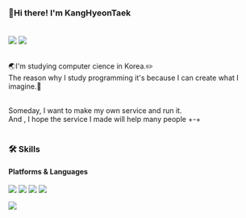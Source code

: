 ### 👋Hi there! I'm KangHyeonTaek<br/><br/>
<a href="https://blog.naver.com/wjavmtngkr1"><img src="https://img.shields.io/badge/blog-03C75A?style=flat-square&logo=Naver&logoColor=white"></a> <img src="https://img.shields.io/badge/wjavmtngkr1@naver.com-03C75A?style=flat-square&logo=Gmail&logoColor=white"><br/><br/>

:earth_asia:I'm studying computer cience in Korea.:pencil2:  
The reason why I study programming it's because I can create what I imagine.:rocket:<br/><br/>


Someday, I want to make my own service and run it.  
And , I hope the service I made will help many people +-+<br/><br/>

### 🛠 Skills

#### Platforms & Languages
<img src="https://img.shields.io/badge/Spring Boot-6DB33F?style=flat-square&logo=Spring Boot&logoColor=white"> <img src="https://img.shields.io/badge/Spring Data JPA-6DB33F?style=flat-square&logo=Spring Boot&logoColor=white"> <img src="https://img.shields.io/badge/Query DSL-0769AD?style=flat-square&logo=&logoColor=white">  <img src="https://img.shields.io/badge/React-61DAFB?style=flat-square&logo=React&logoColor=white">  

<img src="https://img.shields.io/badge/java-E34F26?style=flat-square&logo=java&logoColor=white"> 


<!--
**Kangteak/Kangteak** is a ✨ _special_ ✨ repository because its `README.md` (this file) appears on your GitHub profile.

Here are some ideas to get you started:

- 🔭 I’m currently working on ...
- 🌱 I’m currently learning ...
- 👯 I’m looking to collaborate on ...
- 🤔 I’m looking for help with ...
- 💬 Ask me about ...
- 📫 How to reach me: ...
- 😄 Pronouns: ...
- ⚡ Fun fact: ...
-->
